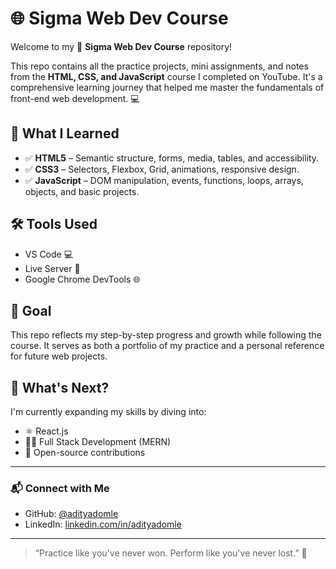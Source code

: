 # 🌐 Sigma Web Dev Course

Welcome to my 📁 **Sigma Web Dev Course** repository!

This repo contains all the practice projects, mini assignments, and notes from the **HTML, CSS, and JavaScript** course I completed on YouTube. It's a comprehensive learning journey that helped me master the fundamentals of front-end web development. 💻

## 🧠 What I Learned

- ✅ **HTML5** – Semantic structure, forms, media, tables, and accessibility.
- ✅ **CSS3** – Selectors, Flexbox, Grid, animations, responsive design.
- ✅ **JavaScript** – DOM manipulation, events, functions, loops, arrays, objects, and basic projects.

## 🛠️ Tools Used

- VS Code 💻
- Live Server 🔄
- Google Chrome DevTools 🌐

## 🎯 Goal

This repo reflects my step-by-step progress and growth while following the course. It serves as both a portfolio of my practice and a personal reference for future web projects.

## 🚀 What's Next?

I'm currently expanding my skills by diving into:
- ⚛️ React.js
- 🧑‍💻 Full Stack Development (MERN)
- 🌱 Open-source contributions

---

### 📬 Connect with Me

- GitHub: [@adityadomle](https://github.com/adityadomle)
- LinkedIn: [linkedin.com/in/adityadomle](https://www.linkedin.com/in/adityadomle/)

---

> “Practice like you've never won. Perform like you've never lost.” 💪

